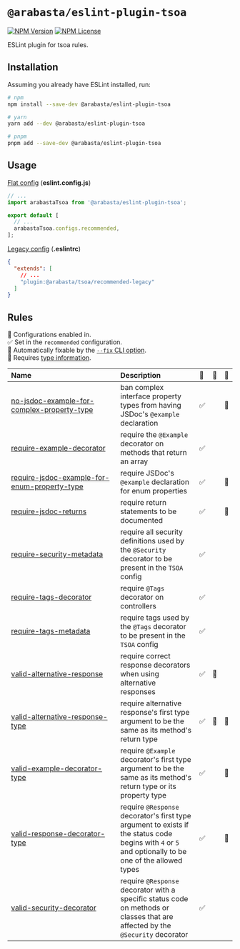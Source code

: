 # `@arabasta/eslint-plugin-tsoa`

[![NPM Version](https://img.shields.io/npm/v/%40arabasta%2Feslint-plugin-tsoa)](https://www.npmjs.com/package/@arabasta/eslint-plugin-tsoa)
[![NPM License](https://img.shields.io/npm/l/%40arabasta%2Feslint-plugin-tsoa)](https://github.com/CloudNStoyan/arabasta/blob/main/eslint-plugin-tsoa/LICENSE)

ESLint plugin for tsoa rules.

## Installation

Assuming you already have ESLint installed, run:

```sh
# npm
npm install --save-dev @arabasta/eslint-plugin-tsoa

# yarn
yarn add --dev @arabasta/eslint-plugin-tsoa

# pnpm
pnpm add --save-dev @arabasta/eslint-plugin-tsoa
```

## Usage

[Flat config](https://eslint.org/docs/latest/use/configure/configuration-files)
(**eslint.config.js**)

```js
// ...
import arabastaTsoa from '@arabasta/eslint-plugin-tsoa';

export default [
  // ...
  arabastaTsoa.configs.recommended,
];
```

[Legacy config](https://eslint.org/docs/latest/use/configure/configuration-files-deprecated)
(**.eslintrc**)

```json
{
  "extends": [
    // ...
    "plugin:@arabasta/tsoa/recommended-legacy"
  ]
}
```

## Rules

<!-- begin auto-generated rules list -->

💼 Configurations enabled in.\
✅ Set in the `recommended` configuration.\
🔧 Automatically fixable by the [`--fix` CLI option](https://eslint.org/docs/user-guide/command-line-interface#--fix).\
💭 Requires [type information](https://typescript-eslint.io/linting/typed-linting).

| Name                                                                                                       | Description                                                                                                                                           | 💼  | 🔧  | 💭  |
| :--------------------------------------------------------------------------------------------------------- | :---------------------------------------------------------------------------------------------------------------------------------------------------- | :-- | :-- | :-- |
| [no-jsdoc-example-for-complex-property-type](docs/rules/no-jsdoc-example-for-complex-property-type.md)     | ban complex interface property types from having JSDoc's `@example` declaration                                                                       | ✅  |     | 💭  |
| [require-example-decorator](docs/rules/require-example-decorator.md)                                       | require the `@Example` decorator on methods that return an array                                                                                      | ✅  |     |     |
| [require-jsdoc-example-for-enum-property-type](docs/rules/require-jsdoc-example-for-enum-property-type.md) | require JSDoc's `@example` declaration for enum properties                                                                                            | ✅  |     | 💭  |
| [require-jsdoc-returns](docs/rules/require-jsdoc-returns.md)                                               | require return statements to be documented                                                                                                            | ✅  |     | 💭  |
| [require-security-metadata](docs/rules/require-security-metadata.md)                                       | require all security definitions used by the `@Security` decorator to be present in the `TSOA` config                                                 | ✅  |     |     |
| [require-tags-decorator](docs/rules/require-tags-decorator.md)                                             | require `@Tags` decorator on controllers                                                                                                              | ✅  |     |     |
| [require-tags-metadata](docs/rules/require-tags-metadata.md)                                               | require tags used by the `@Tags` decorator to be present in the `TSOA` config                                                                         | ✅  |     |     |
| [valid-alternative-response](docs/rules/valid-alternative-response.md)                                     | require correct response decorators when using alternative responses                                                                                  | ✅  | 🔧  |     |
| [valid-alternative-response-type](docs/rules/valid-alternative-response-type.md)                           | require alternative response's first type argument to be the same as its method's return type                                                         | ✅  | 🔧  | 💭  |
| [valid-example-decorator-type](docs/rules/valid-example-decorator-type.md)                                 | require `@Example` decorator's first type argument to be the same as its method's return type or its property type                                    | ✅  |     | 💭  |
| [valid-response-decorator-type](docs/rules/valid-response-decorator-type.md)                               | require `@Response` decorator's first type argument to exists if the status code begins with `4` or `5` and optionally to be one of the allowed types | ✅  |     | 💭  |
| [valid-security-decorator](docs/rules/valid-security-decorator.md)                                         | require `@Response` decorator with a specific status code on methods or classes that are affected by the `@Security` decorator                        | ✅  |     |     |

<!-- end auto-generated rules list -->
